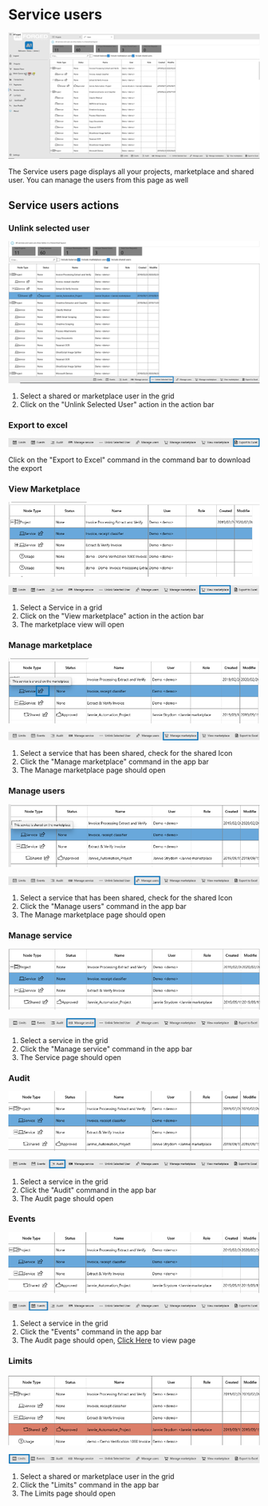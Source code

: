 # Service users

![](<assets/image (20).png>)

The Service users page displays all your projects, marketplace and shared user. You can manage the users from this page as well

## Service users actions

### Unlink selected user

![](<assets/image (30).png>)

1. Select a shared or marketplace user in the grid
2. Click on the "Unlink Selected User" action in the action bar

### Export to excel

![](<assets/image (31).png>)

Click on the "Export to Excel" command in the command bar to download the export

### View Marketplace

![](<assets/image (19).png>)

![](<assets/image (7).png>)

1. Select a Service in a grid
2. Click on the "View marketplace" action in the action bar
3. The marketplace view will open

### Manage marketplace

![](<assets/image (54).png>)

![](<assets/image (40).png>)

1. Select a service that has been shared, check for the shared Icon
2. Click the "Manage marketplace" command in the app bar
3. The Manage marketplace page should open

### Manage users

![](<assets/image (10).png>)

![](<assets/image (44).png>)

1. Select a service that has been shared, check for the shared Icon
2. Click the "Manage users" command in the app bar
3. The Manage marketplace page should open

### Manage service

![](<assets/image (1).png>)

![](<assets/image (43).png>)

1. Select a service in the grid
2. Click the "Manage service" command in the app bar
3. The Service page should open

### Audit

![](<assets/image (29).png>)

![](<assets/image (8).png>)

1. Select a service in the grid
2. Click the "Audit" command in the app bar
3. The Audit page should open

### Events

![](<assets/image (48).png>)

![](<assets/image (3).png>)

1. Select a service in the grid
2. Click the "Events" command in the app bar
3. The Audit page should open, [Click Here](https://github.com/aiforged/docs/tree/3bbbcd81b0a8fe713555694db96d779ff6a45d2b/services/subpages/audit.md) to view page

### Limits

![](<assets/image (27).png>)

![](<assets/image (23).png>)

1. Select a shared or marketplace user in the grid
2. Click the "Limits" command in the app bar
3. The Limits page should open
